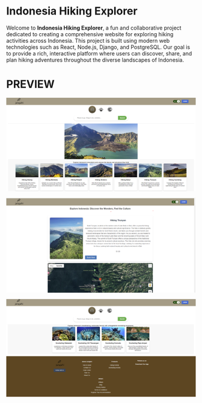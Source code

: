 # Indonesia Hiking Explorer

Welcome to **Indonesia Hiking Explorer**, a fun and collaborative project dedicated to creating a comprehensive website for exploring hiking activities across Indonesia. This project is built using modern web technologies such as React, Node.js, Django, and PostgreSQL. Our goal is to provide a rich, interactive platform where users can discover, share, and plan hiking adventures throughout the diverse landscapes of Indonesia.

# PREVIEW
![Alt text](TravelProject/media/ss1.png)

![Alt text](TravelProject/media/ss2.png)

![Alt text](TravelProject/media/ss3.png)





